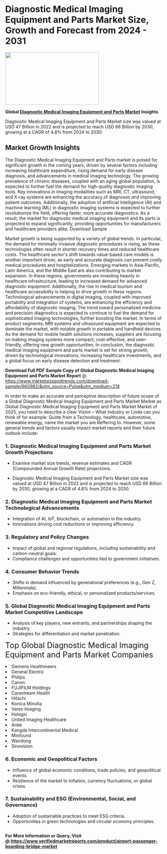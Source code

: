 <H1>Diagnostic Medical Imaging Equipment and Parts Market Size, Growth and Forecast from 2024 - 2031</H1><img class="aligncenter size-medium wp-image-584254" src="https://thirdeyenews.in/wp-content/uploads/2024/09/Global-Market-Research-300x168.jpeg" alt="" width="300" height="168" /><p><strong>Global&nbsp;<a href="https://www.marketsizeandtrends.com/download-sample/660982/&amp;utm_source=Pulse&amp;utm_medium=218">Diagnostic Medical Imaging Equipment and Parts Market</a> Insights</strong></p><p>Diagnostic Medical Imaging Equipment and Parts Market size was valued at USD 47 Billion in 2022 and is projected to reach USD 66 Billion by 2030, growing at a CAGR of 4.8% from 2024 to 2030.</p><p><h2>Market Growth Insights</h2> <p>The Diagnostic Medical Imaging Equipment and Parts market is poised for significant growth in the coming years, driven by several factors including increasing healthcare expenditure, rising demand for early disease diagnosis, and advancements in medical imaging technology. The growing prevalence of chronic diseases, coupled with an aging global population, is expected to further fuel the demand for high-quality diagnostic imaging tools. Key innovations in imaging modalities such as MRI, CT, ultrasound, and X-ray systems are enhancing the accuracy of diagnoses and improving patient outcomes. Additionally, the adoption of artificial intelligence (AI) and machine learning (ML) in diagnostic imaging systems is expected to further revolutionize the field, offering faster, more accurate diagnostics. As a result, the market for diagnostic medical imaging equipment and its parts is projected to expand significantly, providing opportunities for manufacturers and healthcare providers alike. Download Sample</p> <p>Market growth is being supported by a variety of global trends. In particular, the demand for minimally invasive diagnostic procedures is rising, as these technologies often result in shorter recovery times and reduced healthcare costs. The healthcare sector's shift towards value-based care models is another important driver, as early and accurate diagnosis can prevent costly medical procedures and hospitalizations. Emerging markets in Asia-Pacific, Latin America, and the Middle East are also contributing to market expansion. In these regions, governments are investing heavily in healthcare infrastructure, leading to increased demand for advanced diagnostic equipment. Additionally, the rise in medical tourism and healthcare accessibility is helping to drive growth in these regions. Technological advancements in digital imaging, coupled with improved portability and integration of systems, are enhancing the efficiency and affordability of diagnostic imaging. The trend toward personalized medicine and precision diagnostics is expected to continue to fuel the demand for sophisticated imaging technologies, further boosting the market. In terms of product segments, MRI systems and ultrasound equipment are expected to dominate the market, with notable growth in portable and handheld devices. As the demand for mobile health solutions increases, suppliers are focusing on making imaging systems more compact, cost-effective, and user-friendly, offering new growth opportunities. In conclusion, the diagnostic medical imaging equipment and parts market is set for strong growth, driven by technological innovations, increasing healthcare investments, and a global focus on early disease detection and treatment. </p><p><span class=""><strong>Download Full PDF Sample Copy of Global Diagnostic Medical Imaging Equipment and Parts Market Report</strong> @ <a href="https://www.marketsizeandtrends.com/download-sample/660982/&amp;utm_source=Pulse&amp;utm_medium=218" target="_blank">https://www.marketsizeandtrends.com/download-sample/660982/&amp;utm_source=Pulse&amp;utm_medium=218</a></span></p><p>In order to make an accurate and perceptive description of future scope of a Global&nbsp;Diagnostic Medical Imaging Equipment and Parts Market Market as Global&nbsp;Diagnostic Medical Imaging Equipment and Parts Market Market of 2025, you need to describe a clear Vision &ndash; What Industry or Linda can you think of for example: Quote from a Technology, healthcare, automotive, renewable energy, name the market you are Reffering to. However, some general trends and factors usually impact market reports and their future outlook include:</p><h3>1.&nbsp;<strong>Diagnostic Medical Imaging Equipment and Parts Market Growth Projections</strong></h3><ul><li>Examine market size trends, revenue estimates and CAGR (Compounded Annual Growth Rate) projections.</li><li><p>Diagnostic Medical Imaging Equipment and Parts Market size was valued at USD 47 Billion in 2022 and is projected to reach USD 66 Billion by 2030, growing at a CAGR of 4.8% from 2024 to 2030.</p></li></ul><h3>2.&nbsp;<strong>Diagnostic Medical Imaging Equipment and Parts Market Technological Advancements</strong></h3><ul><li>Integration of AI, IoT, blockchain, or automation in the industry.</li><li>Innovations driving cost reductions or improving efficiency.</li></ul><h3>3.&nbsp;<strong>Regulatory and Policy Changes</strong></h3><ul><li>Impact of global and regional regulations, including sustainability and carbon-neutral goals.</li><li>Compliance challenges and opportunities tied to government initiatives.</li></ul><h3>4.&nbsp;<strong>Consumer Behavior Trends</strong></h3><ul><li>Shifts in demand influenced by generational preferences (e.g., Gen Z, Millennials).</li><li>Emphasis on eco-friendly, ethical, or personalized products/services.</li></ul><h3>5.&nbsp;<strong>Global Diagnostic Medical Imaging Equipment and Parts Market Competitive Landscape</strong></h3><ul><li>Analysis of key players, new entrants, and partnerships shaping the industry.</li><li>Strategies for differentiation and market penetration.</li></ul><p data-pm-slice="1 1 []"><span style="color: inherit; font-family: inherit; font-size: 25px;">Top Global Diagnostic Medical Imaging Equipment and Parts Market Companies</span></p><div class="" data-test-id=""><p><li>Siemens Healthineers</li><li> General Electric</li><li> Philips</li><li> Canon</li><li> FUJIFILM Holdings</li><li> Carestream Health</li><li> Hitachi</li><li> Konica Minolta</li><li> Varex Imaging</li><li> Hologic</li><li> United Imaging Healthcare</li><li> Anke</li><li> Kangda Intercontinental Medical</li><li> Minfound</li><li> Wandong</li><li> Sinovision</li></p></div><h3>6.&nbsp;<strong>Economic and Geopolitical Factors</strong></h3><ul><li>Influence of global economic conditions, trade policies, and geopolitical events.</li><li>Resilience of the market to inflation, currency fluctuations, or global crises.</li></ul><h3>7.&nbsp;<strong>Sustainability and ESG (Environmental, Social, and Governance)</strong></h3><ul><li>Adoption of sustainable practices to meet ESG criteria.</li><li>Opportunities in green technologies and circular economy principles.</li></ul><h2><strong style="font-size: 14px;">For More Information or Query, Visit @&nbsp;</strong><a style="background-color: #ffffff; font-size: 14px;" href="https://www.marketsizeandtrends.com/report/diagnostic-medical-imaging-equipment-and-parts-market/" target="_blank">https://www.verifiedmarketreports.com/product/airport-passenger-boarding-bridge-market</a></h2>
